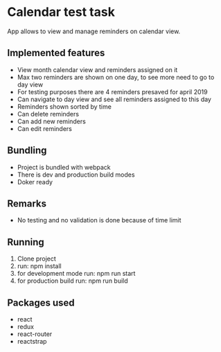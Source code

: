 # Calendar test task

App allows to view and manage reminders on calendar view.

## Implemented features

* View month calendar view and reminders assigned on it 
* Max two reminders are shown on one day, to see more need to go to day view
* For testing purposes there are 4 reminders presaved for april 2019
* Can navigate to day view and see all reminders assigned to this day
* Reminders shown sorted by time
* Can delete reminders
* Can add new reminders
* Can edit reminders

## Bundling

* Project is bundled with webpack
* There is dev and production build modes
* Doker ready

## Remarks 
* No testing and no validation is done because of time limit

## Running

1. Clone project 
2. run: npm install
3. for development mode run: npm run start 
4. for production build run: npm run build

## Packages used

* react
* redux
* react-router
* reactstrap

